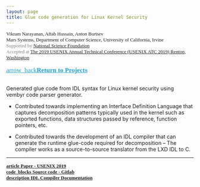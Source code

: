 ```yaml
---
layout: page
title: Glue code generation for Linux Kernel Security
---
```


<div style="font-family: 'Alata'; font-size: small;">
<span>Vikram Narayanan, Aftab Hussain, Anton Burtsev   <br></span>
Mars Systems, Department of Computer Science, University of California, Irvine 
<span style="color: gray;">
<br> Supported by <a href="https://www.nsf.gov/">National Science Foundation</a>
<br> Accepted at <a href="https://www.usenix.org/conference/atc19/presentation/narayanan">The 2019 USENIX Annual Technical Conference (USENIX ATC 2019)
Renton, Washington</a></span> 
<br>
<br>
<a href="../Projects/index.html#glue-gen-menu><span class="material-symbols-outlined" style="color: #1ba2d6; font-size: 13pt;">arrow_back</span><b>Return to Projects</b></a>
<br>
<br>
</div>


Generated glue code from IDL syntax for Linux kernel security using
vembyr code parser generator.

- Contributed towards implementing an Interface Definition Language that
  captures decomposition patterns typically used in the kernel such as exported
functions, data structures passed by reference, function pointers, etc.

- Contributed towards the development of an IDL compiler that can generate the
  runtime glue-code required for decomposition – The compiler works as a
source-to-source translator from the LXD IDL to C.

_________________________

<div style="font-family: 'Alata'; font-size: small;">
<b>
<a href="/documents/pubs/lxds-usenix19.pdf">
<span class="material-symbols-outlined"> article </span>Paper - USENIX 2019
</a>
<br>
<a href="https://gitlab.flux.utah.edu/xcap/xcap-capability-linux/tree/dev_idl_4.8_no_channels/tools/lcd/idl">
<span class="material-symbols-outlined"> code_blocks </span>Source code - Gitlab
</a>
<br>
<a href="https://gitlab.flux.utah.edu/xcap/xcap-capability-linux/wikis/idl-compiler-documentation">
<span class="material-symbols-outlined"> description  </span>IDL Compiler Documentation
</a>
</b>
</div>


	

